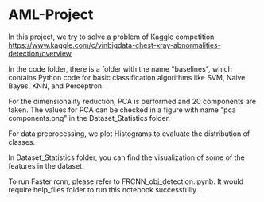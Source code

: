 # AML-Project

In this project, we try to solve a problem of Kaggle competition
https://www.kaggle.com/c/vinbigdata-chest-xray-abnormalities-detection/overview

In the code folder, there is a folder with the name "baselines", which contains Python code for basic classification algorithms like SVM, Naive Bayes, KNN, and Perceptron. 

For the dimensionality reduction, PCA is performed and 20 components are taken. The values for PCA can be checked in a figure with name "pca components.png" in the Dataset_Statistics folder.

For data preprocessing, we plot Histograms to evaluate the distribution of classes.

In Dataset_Statistics folder, you can find the visualization of some of the features in the dataset.

To run Faster rcnn, please refer to FRCNN_obj_detection.ipynb. It would require help_files folder to run this notebook successfully.
